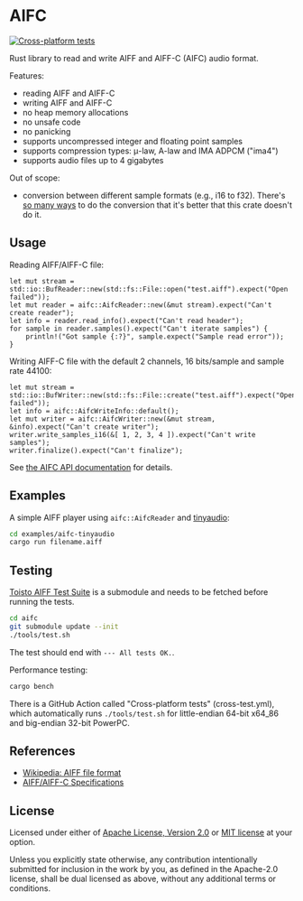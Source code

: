 # AIFC

[![Cross-platform tests](https://github.com/karip/aifc/actions/workflows/cross-test.yml/badge.svg)](https://github.com/karip/aifc/actions/workflows/cross-test.yml)

Rust library to read and write AIFF and AIFF-C (AIFC) audio format.

Features:

 - reading AIFF and AIFF-C
 - writing AIFF and AIFF-C
 - no heap memory allocations
 - no unsafe code
 - no panicking
 - supports uncompressed integer and floating point samples
 - supports compression types: μ-law, A-law and IMA ADPCM ("ima4")
 - supports audio files up to 4 gigabytes

Out of scope:

 - conversion between different sample formats (e.g., i16 to f32). There's
   [so many ways](https://web.archive.org/web/20240224192658/http://blog.bjornroche.com/2009/12/int-float-int-its-jungle-out-there.html)
   to do the conversion that it's better that this crate doesn't do it.

## Usage

Reading AIFF/AIFF-C file:

```rust, no_run
let mut stream = std::io::BufReader::new(std::fs::File::open("test.aiff").expect("Open failed"));
let mut reader = aifc::AifcReader::new(&mut stream).expect("Can't create reader");
let info = reader.read_info().expect("Can't read header");
for sample in reader.samples().expect("Can't iterate samples") {
    println!("Got sample {:?}", sample.expect("Sample read error"));
}
```

Writing AIFF-C file with the default 2 channels, 16 bits/sample and sample rate 44100:

```rust, no_run
let mut stream = std::io::BufWriter::new(std::fs::File::create("test.aiff").expect("Open failed"));
let info = aifc::AifcWriteInfo::default();
let mut writer = aifc::AifcWriter::new(&mut stream, &info).expect("Can't create writer");
writer.write_samples_i16(&[ 1, 2, 3, 4 ]).expect("Can't write samples");
writer.finalize().expect("Can't finalize");
```

See [the AIFC API documentation](https://docs.rs/aifc/) for details.

## Examples

A simple AIFF player using `aifc::AifcReader` and [tinyaudio](https://crates.io/crates/tinyaudio):

```sh
cd examples/aifc-tinyaudio
cargo run filename.aiff
```

## Testing

[Toisto AIFF Test Suite](https://github.com/karip/toisto-aiff-test-suite) is a submodule and
needs to be fetched before running the tests.

```sh
cd aifc
git submodule update --init
./tools/test.sh
```

The test should end with `--- All tests OK.`.

Performance testing:

```sh
cargo bench
```

There is a GitHub Action called "Cross-platform tests" (cross-test.yml), which automatically
runs `./tools/test.sh` for little-endian 64-bit x64_86 and big-endian 32-bit PowerPC.

## References

 - [Wikipedia: AIFF file format](https://en.wikipedia.org/wiki/Audio_Interchange_File_Format)
 - [AIFF/AIFF-C Specifications](https://www-mmsp.ece.mcgill.ca/Documents/AudioFormats/AIFF/AIFF.html)

## License

Licensed under either of <a href="LICENSE-APACHE">Apache License, Version
2.0</a> or <a href="LICENSE-MIT">MIT license</a> at your option.

Unless you explicitly state otherwise, any contribution intentionally submitted
for inclusion in the work by you, as defined in the Apache-2.0 license, shall be
dual licensed as above, without any additional terms or conditions.
